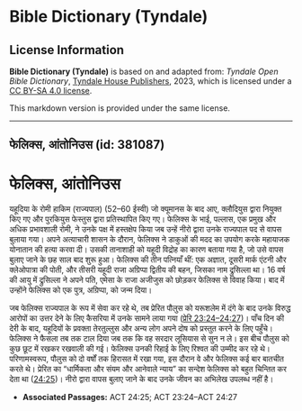 # Bible Dictionary (Tyndale)

## License Information

**Bible Dictionary (Tyndale)** is based on and adapted from: _Tyndale Open Bible Dictionary_, [Tyndale House Publishers](https://tyndaleopenresources.com/), 2023, which is licensed under a [CC BY-SA 4.0 license](https://creativecommons.org/licenses/by-sa/4.0/legalcode.en).

This markdown version is provided under the same license.



--------------------------------

## फेलिक्स, आंतोनिउस (id: 381087)

फेलिक्स, आंतोनिउस
=================

यहूदिया के रोमी हाकिम (राज्यपाल) (52–60 ईस्वी) जो क्यूमानस के बाद आए, क्लौदियुस द्वारा नियुक्त किए गए और पुरकियुस फेस्तुस द्वारा प्रतिस्थापित किए गए। फेलिक्स के भाई, पल्लास, एक प्रमुख और अधिक प्रभावशाली रोमी, ने उनके पक्ष में हस्तक्षेप किया जब उन्हें नीरो द्वारा उनके राज्यपाल पद से वापस बुलाया गया। अपने अत्याचारी शासन के दौरान, फेलिक्स ने डाकुओं की मदद का उपयोग करके महायाजक योनातान की हत्या करवा दी। उसकी तानाशाही को यहूदी विद्रोह का कारण बताया गया है, जो उसे वापस बुलाए जाने के छह साल बाद शुरू हुआ। फेलिक्स की तीन पत्नियाँ थीं: एक अज्ञात, दूसरी मार्क एंटनी और क्लेओपात्रा की पोती, और तीसरी यहूदी राजा अग्रिप्पा द्वितीय की बहन, जिसका नाम द्रुसिल्ला था। 16 वर्ष की आयु में द्रुसिल्ला ने अपने पति, एमेसा के राजा अजीजुस को छोड़कर फेलिक्स से विवाह किया। बाद में उन्होंने फेलिक्स को एक पुत्र, अग्रिप्पा, को जन्म दिया।

जब फेलिक्स राज्यपाल के रूप में सेवा कर रहे थे, तब प्रेरित पौलुस को यरूशलेम में दंगे के बाद उनके विरुद्ध आरोपों का उत्तर देने के लिए कैसरिया में उनके सामने लाया गया ([प्रेरि 23:24–24:27](https://ref.ly/Acts23:24-Acts24:27))। पाँच दिन की देरी के बाद, यहूदियों के प्रवक्ता तेरतुल्लुस और अन्य लोग अपने दोष को प्रस्तुत करने के लिए पहुँचे। फेलिक्स ने फैसला तब तक टाल दिया जब तक कि वह सरदार लूसियास से सुन न ले। इस बीच पौलुस को कुछ छूट में रखकर रखवाली की गई। फेलिक्स उनकी रिहाई के लिए रिश्वत की उम्मीद कर रहे थे। परिणामस्वरूप, पौलुस को दो वर्षों तक हिरासत में रखा गया, इस दौरान वे और फेलिक्स कई बार बातचीत करते थे। प्रेरित का “धार्मिकता और संयम और आनेवाले न्याय” का सन्देश फेलिक्स को बहुत चिन्तित कर देता था ([24:25](https://ref.ly/Acts24:25))। नीरो द्वारा वापस बुलाए जाने के बाद उनके जीवन का अभिलेख उपलब्ध नहीं है।

* **Associated Passages:** ACT 24:25; ACT 23:24–ACT 24:27

